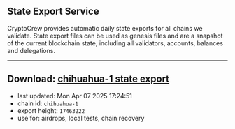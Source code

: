 ## State Export Service
CryptoCrew provides automatic daily state exports for all chains we validate. State export files can be used as genesis files and are a snapshot of the current blockchain state, including all validators, accounts, balances and delegations.

---
**Download: [chihuahua-1 state export](https://dl-eu2.ccvalidators.com/SERVICE/chihuahua/chihuahua-1_export_17463222.json)**
---

- last updated: Mon Apr 07 2025 17:24:51
- chain id: `chihuahua-1`
- export height: `17463222`
- use for: airdrops, local tests, chain recovery
